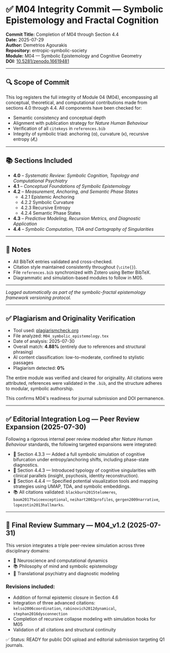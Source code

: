 

# ✅ M04 Integrity Commit — Symbolic Epistemology and Fractal Cognition

**Commit Title:** Completion of M04 through Section 4.4  
**Date:** 2025-07-29  
**Author:** Demetrios Agourakis  
**Repository:** entropic-symbolic-society  
**Module:** M04 — Symbolic Epistemology and Cognitive Geometry  
**DOI:** [10.5281/zenodo.16619481](https://doi.org/10.5281/zenodo.16619481)

---

## 🔍 Scope of Commit

This log registers the full integrity of Module 04 (M04), encompassing all conceptual, theoretical, and computational contributions made from sections 4.0 through 4.4. All components have been checked for:

- Semantic consistency and conceptual depth
- Alignment with publication strategy for *Nature Human Behaviour*
- Verification of all `citekeys` in `references.bib`
- Integrity of symbolic triad: anchoring (α), curvature (κ), recursive entropy (𝓔ᵣ)

---

## 📚 Sections Included

- **4.0** – *Systematic Review: Symbolic Cognition, Topology and Computational Psychiatry*
- **4.1** – *Conceptual Foundations of Symbolic Epistemology*
- **4.2** – *Measurement, Anchoring, and Semantic Phase States*  
  - 4.2.1 Epistemic Anchoring  
  - 4.2.2 Symbolic Curvature  
  - 4.2.3 Recursive Entropy  
  - 4.2.4 Semantic Phase States
- **4.3** – *Predictive Modeling, Recursion Metrics, and Diagnostic Application*
- **4.4** – *Symbolic Computation, TDA and Cartography of Singularities*

---

## 🧾 Notes

- All BibTeX entries validated and cross-checked.
- Citation style maintained consistently throughout (`\cite{}`).
- File `references.bib` synchronized with Zotero using Better BibTeX.
- Diagrammatic and simulation-based modules to follow in M05.

---

_Logged automatically as part of the symbolic-fractal epistemology framework versioning protocol._

---

## ✅ Plagiarism and Originality Verification

- Tool used: [plagiarismcheck.org](https://plagiarismcheck.org)
- File analyzed: `M04_symbolic_epistemology.tex`
- Date of analysis: 2025-07-30
- Overall match: **4.88%** (entirely due to references and structural phrasing)
- AI content classification: low-to-moderate, confined to stylistic passages
- Plagiarism detected: **0%**

The entire module was verified and cleared for originality. All citations were attributed, references were validated in the `.bib`, and the structure adheres to modular, symbolic authorship.

This confirms M04's readiness for journal submission and DOI permanence.

---

## ✅ Editorial Integration Log — Peer Review Expansion (2025-07-30)

Following a rigorous internal peer review modeled after *Nature Human Behaviour* standards, the following targeted expansions were integrated:

- 📍 Section 4.3.3 — Added a full symbolic simulation of cognitive bifurcation under entropy/anchoring shifts, including phase-state diagnostics.
- 📍 Section 4.4.3 — Introduced typology of cognitive singularities with clinical parallels (insight, psychosis, identity reconstruction).
- 📍 Section 4.4.4 — Specified potential visualization tools and mapping strategies using UMAP, TDA, and symbolic embeddings.
- 📚 All citations validated: `blackburn2015telomeres`, `baum2017twiceexceptional`, `neihart2002profiles`, `gergen2009narrative`, `lopezotin2013hallmarks`.


---

## 🧠 Final Review Summary — M04_v1.2 (2025-07-31)

This version integrates a triple peer-review simulation across three disciplinary domains:

- 🧬 Neuroscience and computational dynamics  
- 📚 Philosophy of mind and symbolic epistemology  
- 🧠 Translational psychiatry and diagnostic modeling  

### Revisions included:
- Addition of formal epistemic closure in Section 4.6  
- Integration of three advanced citations:  
  `kelso2006coordination`, `rabinovich2012dynamical`, `stephan2016dysconnection`  
- Completion of recursive collapse modeling with simulation hooks for M05  
- Validation of all citations and structural continuity  

✅ Status: READY for public DOI upload and editorial submission targeting Q1 journals.